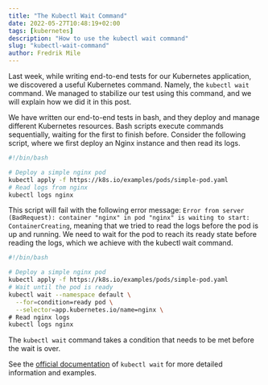 ```yaml
---
title: "The Kubectl Wait Command"
date: 2022-05-27T10:48:19+02:00
tags: [kubernetes]
description: "How to use the kubectl wait command"
slug: "kubectl-wait-command"
author: Fredrik Mile
---
```

Last week, while writing end-to-end tests for our Kubernetes application, we discovered a useful Kubernetes command. Namely, the `kubectl wait` command. We managed to stabilize our test using this command, and we will explain how we did it in this post.

We have written our end-to-end tests in bash,  and they deploy and manage different Kubernetes resources. Bash scripts execute commands sequentially, waiting for the first to finish before. Consider the following script, where we first deploy an Nginx instance and then read its logs.

```bash
#!/bin/bash

# Deploy a simple nginx pod
kubectl apply -f https://k8s.io/examples/pods/simple-pod.yaml
# Read logs from nginx
kubectl logs nginx
```

This script will fail with the following error message: `Error from server (BadRequest): container "nginx" in pod "nginx" is waiting to start: ContainerCreating`, meaning that we tried to read the logs before the pod is up and running. We need to wait for the pod to reach its ready state before reading the logs, which we achieve with the kubectl wait command.

```bash
#!/bin/bash

# Deploy a simple nginx pod
kubectl apply -f https://k8s.io/examples/pods/simple-pod.yaml
# Wait until the pod is ready
kubectl wait --namespace default \
  --for=condition=ready pod \
  --selector=app.kubernetes.io/name=nginx \
# Read nginx logs
kubectl logs nginx
```

The `kubectl wait` command takes a condition that needs to be met before the wait is over.

See the [official documentation](https://kubernetes.io/docs/reference/generated/kubectl/kubectl-commands#wait) of `kubectl wait` for more detailed information and examples.

